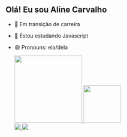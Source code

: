## Olá! Eu sou Aline Carvalho

- 🔭 Em transição de carreira
- 🌱 Estou estudando Javascript
- 😄 Pronouns: ela/dela


  <a href="https://github.com/Alineoak">
  <img height = "180em" src = "https://github-readme-stats.vercel.app/api?username=Alineoak&show_icons=true&theme=radical&include_all_commits=true&count_private=true" />
  <img height = "100em" src = "https://github-readme-stats.vercel.app/api/top-langs/?username=Alineoak&layout=compact&langs_count=7&theme=radical" />
  <br>
  <img src = "https://img.shields.io/badge/LinkedIn-0077B5?style=for-the-badge&logo=linkedin&logoColor=white" />
  <img src = "https://img.shields.io/badge/-Gmail-%23333?style=for-the-badge&logo=gmail&logoColor=white&link=mailto:alineoak9@gmail.com"/>        

    
